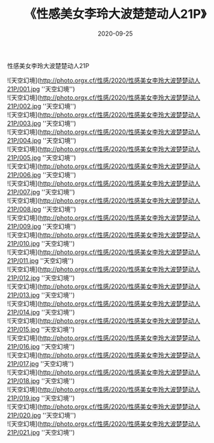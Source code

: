 ﻿---
layout: post
title:  《性感美女李玲大波楚楚动人21P》
date:   2020-09-25
img: http://photo.orgx.cf/性感/2020/性感美女李玲大波楚楚动人21P/000.jpg
categories: [美女, 性感, 泳衣]
---

性感美女李玲大波楚楚动人21P



![天空幻境](http://photo.orgx.cf/性感/2020/性感美女李玲大波楚楚动人21P/001.jpg ''天空幻境'') <br>
![天空幻境](http://photo.orgx.cf/性感/2020/性感美女李玲大波楚楚动人21P/002.jpg ''天空幻境'') <br>
![天空幻境](http://photo.orgx.cf/性感/2020/性感美女李玲大波楚楚动人21P/003.jpg ''天空幻境'') <br>
![天空幻境](http://photo.orgx.cf/性感/2020/性感美女李玲大波楚楚动人21P/004.jpg ''天空幻境'') <br>
![天空幻境](http://photo.orgx.cf/性感/2020/性感美女李玲大波楚楚动人21P/005.jpg ''天空幻境'') <br>
![天空幻境](http://photo.orgx.cf/性感/2020/性感美女李玲大波楚楚动人21P/006.jpg ''天空幻境'') <br>
![天空幻境](http://photo.orgx.cf/性感/2020/性感美女李玲大波楚楚动人21P/007.jpg ''天空幻境'') <br>
![天空幻境](http://photo.orgx.cf/性感/2020/性感美女李玲大波楚楚动人21P/008.jpg ''天空幻境'') <br>
![天空幻境](http://photo.orgx.cf/性感/2020/性感美女李玲大波楚楚动人21P/009.jpg ''天空幻境'') <br>
![天空幻境](http://photo.orgx.cf/性感/2020/性感美女李玲大波楚楚动人21P/010.jpg ''天空幻境'') <br>
![天空幻境](http://photo.orgx.cf/性感/2020/性感美女李玲大波楚楚动人21P/011.jpg ''天空幻境'') <br>
![天空幻境](http://photo.orgx.cf/性感/2020/性感美女李玲大波楚楚动人21P/012.jpg ''天空幻境'') <br>
![天空幻境](http://photo.orgx.cf/性感/2020/性感美女李玲大波楚楚动人21P/013.jpg ''天空幻境'') <br>
![天空幻境](http://photo.orgx.cf/性感/2020/性感美女李玲大波楚楚动人21P/014.jpg ''天空幻境'') <br>
![天空幻境](http://photo.orgx.cf/性感/2020/性感美女李玲大波楚楚动人21P/015.jpg ''天空幻境'') <br>
![天空幻境](http://photo.orgx.cf/性感/2020/性感美女李玲大波楚楚动人21P/016.jpg ''天空幻境'') <br>
![天空幻境](http://photo.orgx.cf/性感/2020/性感美女李玲大波楚楚动人21P/017.jpg ''天空幻境'') <br>
![天空幻境](http://photo.orgx.cf/性感/2020/性感美女李玲大波楚楚动人21P/018.jpg ''天空幻境'') <br>
![天空幻境](http://photo.orgx.cf/性感/2020/性感美女李玲大波楚楚动人21P/019.jpg ''天空幻境'') <br>
![天空幻境](http://photo.orgx.cf/性感/2020/性感美女李玲大波楚楚动人21P/020.jpg ''天空幻境'') <br>
![天空幻境](http://photo.orgx.cf/性感/2020/性感美女李玲大波楚楚动人21P/021.jpg ''天空幻境'') <br>